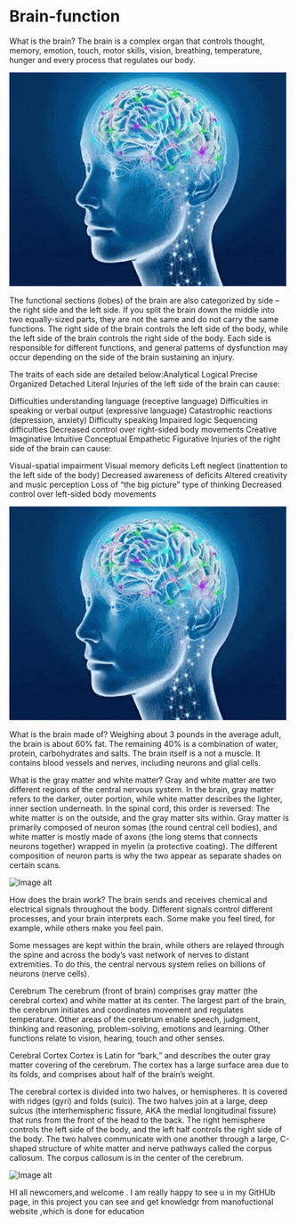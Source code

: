 # Brain-function
What is the brain? The brain is a complex organ that controls thought, memory, emotion, touch, motor skills, vision, breathing, temperature, hunger and every process that regulates our body.

![Brain](https://github.com/AndyMagwayer/Brain-function/blob/main/gif1.gif)

The functional sections (lobes) of the brain are also categorized by side – the right side and the left side. If you split the brain down the middle into two equally-sized parts, they are not the same and do not carry the same functions. The right side of the brain controls the left side of the body, while the left side of the brain controls the right side of the body. Each side is responsible for different functions, and general patterns of dysfunction may occur depending on the side of the brain sustaining an injury.

The traits of each side are detailed below:Analytical
Logical
Precise
Organized
Detached
Literal
Injuries of the left side of the brain can cause:

Difficulties understanding language (receptive language)
Difficulties in speaking or verbal output (expressive language)
Catastrophic reactions (depression, anxiety)
Difficulty speaking
Impaired logic
Sequencing difficulties
Decreased control over right-sided body movements
Creative
Imaginative
Intuitive
Conceptual
Empathetic
Figurative
Injuries of the right side of the brain can cause:

Visual-spatial impairment
Visual memory deficits
Left neglect (inattention to the left side of the body)
Decreased awareness of deficits
Altered creativity and music perception
Loss of “the big picture” type of thinking
Decreased control over left-sided body movements

![Brain](https://github.com/AndyMagwayer/Brain-function/blob/main/gif1.gif)

What is the brain made of?
Weighing about 3 pounds in the average adult, the brain is about 60% fat. The remaining 40% is a combination of water, protein, carbohydrates and salts. The brain itself is a not a muscle. It contains blood vessels and nerves, including neurons and glial cells.

What is the gray matter and white matter?
Gray and white matter are two different regions of the central nervous system. In the brain, gray matter refers to the darker, outer portion, while white matter describes the lighter, inner section underneath. In the spinal cord, this order is reversed: The white matter is on the outside, and the gray matter sits within.
Gray matter is primarily composed of neuron somas (the round central cell bodies), and white matter is mostly made of axons (the long stems that connects neurons together) wrapped in myelin (a protective coating). The different composition of neuron parts is why the two appear as separate shades on certain scans.

![Image alt](https://github.com/{username}/{repository}/raw/{branch}/{path}/image.png)

How does the brain work?
The brain sends and receives chemical and electrical signals throughout the body. Different signals control different processes, and your brain interprets each. Some make you feel tired, for example, while others make you feel pain.

Some messages are kept within the brain, while others are relayed through the spine and across the body’s vast network of nerves to distant extremities. To do this, the central nervous system relies on billions of neurons (nerve cells).

Cerebrum
The cerebrum (front of brain) comprises gray matter (the cerebral cortex) and white matter at its center. The largest part of the brain, the cerebrum initiates and coordinates movement and regulates temperature. Other areas of the cerebrum enable speech, judgment, thinking and reasoning, problem-solving, emotions and learning. Other functions relate to vision, hearing, touch and other senses.

Cerebral Cortex
Cortex is Latin for “bark,” and describes the outer gray matter covering of the cerebrum. The cortex has a large surface area due to its folds, and comprises about half of the brain’s weight.

The cerebral cortex is divided into two halves, or hemispheres. It is covered with ridges (gyri) and folds (sulci). The two halves join at a large, deep sulcus (the interhemispheric fissure, AKA the medial longitudinal fissure) that runs from the front of the head to the back. The right hemisphere controls the left side of the body, and the left half controls the right side of the body. The two halves communicate with one another through a large, C-shaped structure of white matter and nerve pathways called the corpus callosum. The corpus callosum is in the center of the cerebrum.

![Image alt](https://github.com/{username}/{repository}/raw/{branch}/{path}/image.png)

HI all newcomers,and welcome . I am really happy to see u in my GitHUb page, in this project you can see and get knowledgr from manofuctional website ,which is done for education



